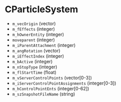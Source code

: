 # CParticleSystem

* `m_vecOrigin` (vector)
* `m_fEffects` (integer)
* `m_hOwnerEntity` (integer)
* `moveparent` (integer)
* `m_iParentAttachment` (integer)
* `m_angRotation` (vector)
* `m_iEffectIndex` (integer)
* `m_bActive` (integer)
* `m_nStopType` (integer)
* `m_flStartTime` (float)
* `m_vServerControlPoints` (vector[0-3])
* `m_iServerControlPointAssignments` (integer[0-3])
* `m_hControlPointEnts` (integer[0-62])
* `m_szSnapshotFileName` (string)